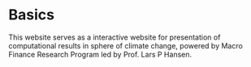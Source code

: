 # Basics

This website serves as a interactive website for presentation of computational results in sphere of climate change, powered by Macro Finance Research Program led by Prof. Lars P Hansen. 


